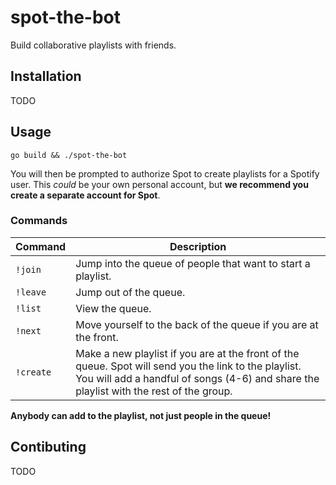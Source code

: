 # spot-the-bot
Build collaborative playlists with friends.

## Installation
TODO

## Usage
`go build && ./spot-the-bot`

You will then be prompted to authorize Spot to create playlists for a Spotify user. This _could_ be your own personal account, but **we recommend you create a separate account for Spot**.

### Commands
Command | Description
------- | -----------
`!join` | Jump into the queue of people that want to start a playlist.
`!leave` | Jump out of the queue.
`!list` | View the queue.
`!next` | Move yourself to the back of the queue if you are at the front.
`!create` | Make a new playlist if you are at the front of the queue. Spot will send you the link to the playlist. You will add a handful of songs (4-6) and share the playlist with the rest of the group.

**Anybody can add to the playlist, not just people in the queue!**

## Contibuting
TODO
